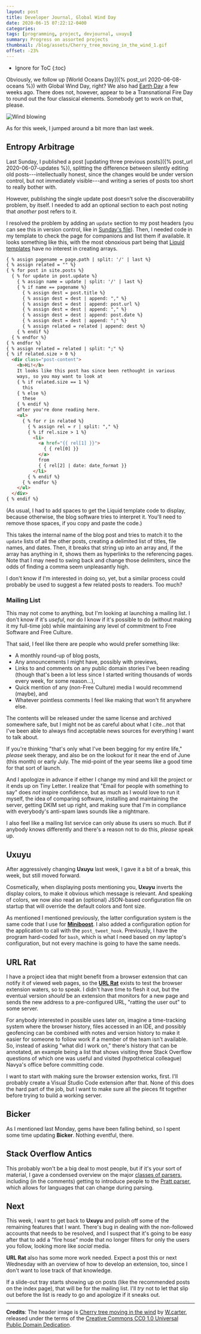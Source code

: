 ```yaml
---
layout: post
title: Developer Journal, Global Wind Day
date: 2020-06-15 07:22:12-0400
categories:
tags: [programming, project, devjournal, uxuyu]
summary: Progress on assorted projects
thumbnail: /blog/assets/Cherry_tree_moving_in_the_wind_1.gif
offset: -23%
---
```


* Ignore for ToC
{:toc}

Obviously, we follow up [World Oceans Day]({% post_url 2020-06-08-oceans %}) with Global Wind Day, right?  We also had [Earth Day](https://en.wikipedia.org/wiki/Earth_Day) a few weeks ago.  There does not, however, appear to be a Transnational Fire Day to round out the four classical elements.  Somebody get to work on that, please.

![Wind blowing](/blog/assets/Cherry_tree_moving_in_the_wind_1.gif "Wind blowing")

As for this week, I jumped around a bit more than last week.

## Entropy Arbitrage

Last Sunday, I published a post [updating three previous posts]({% post_url 2020-06-07-updates %}), splitting the difference between silently editing old posts---intellectually honest, since the changes would be under version control, but not immediately visible---and writing a series of posts too short to really bother with.

However, publishing the single update post doesn't solve the discoverability problem, by itself.  I needed to add an optional section to each post noting that *another* post refers to it.

I resolved the problem by adding an `update` section to my post headers (you can see this in version control, like in [Sunday's file](https://github.com/jcolag/entropy-arbitrage/blob/master/2020-06-07-updates.md)).  Then, I needed code in my template to check the page for companions and list them if available.  It looks something like this, with the most obnoxious part being that [Liquid templates](https://shopify.github.io/liquid/) have no interest in creating arrays.

```html
{ % assign pagename = page.path | split: '/' | last %}
{ % assign related = "" %}
{ % for post in site.posts %}
  { % for update in post.update %}
    { % assign name = update | split: '/' | last %}
    { % if name == pagename %}
      { % assign dest = post.title %}
      { % assign dest = dest | append: "," %}
      { % assign dest = dest | append: post.url %}
      { % assign dest = dest | append: "," %}
      { % assign dest = dest | append: post.date %}
      { % assign dest = dest | append: ";" %}
      { % assign related = related | append: dest %}
    { % endif %}
  { % endfor %}
{ % endfor %}
{ % assign related = related | split: ";" %}
{ % if related.size > 0 %}
  <div class="post-content">
    <b>Hi!</b>
    It looks like this post has since been rethought in various
    ways, so you may want to look at
    { % if related.size == 1 %}
      this
    { % else %}
      these
    { % endif %}
    after you're done reading here.
    <ul>
      { % for r in related %}
        { % assign rel = r | split: "," %}
        { % if rel.size > 1 %}
          <li>
            <a href="{{ rel[1] }}">
              { { rel[0] }}
            </a>
            from
            { { rel[2] | date: date_format }}
          </li>
        { % endif %}
      { % endfor %}
    </ul>
  </div>
{ % endif %}
```

(As usual, I had to add spaces to get the Liquid template code to display, because otherwise, the blog software tries to interpret it.  You'll need to remove those spaces, if you copy and paste the code.)

This takes the internal name of the blog post and tries to match it to the `update` lists of all the other posts, creating a delimited list of titles, file names, and dates.  Then, it breaks that string up into an array and, if the array has anything in it, shows them as hyperlinks to the referencing pages.  Note that I may need to swing back and change those delimiters, since the odds of finding a comma seem unpleasantly high.

I don't know if I'm interested in doing so, yet, but a similar process could probably be used to suggest a few related posts to readers.  Too much?

### Mailing List

This may not come to anything, but I'm looking at launching a mailing list.  I don't know if it's *useful*, nor do I know if it's possible to do (without making it my full-time job) while maintaining any level of commitment to Free Software and Free Culture.

That said, I feel like there are people who would prefer something like:

 * A monthly round-up of blog posts,
 * Any announcements I might have, possibly with previews,
 * Links to and comments on any public domain stories I've been reading (though that's been a lot less since I started writing thousands of words every week, for some reason...),
 * Quick mention of any (non-Free Culture) media I would recommend (maybe), and
 * Whatever pointless comments I feel like making that won't fit anywhere else.

The contents will be released under the same license and archived somewhere safe, but I might not be as careful about what I cite...not that I've been able to always find acceptable news sources for everything I want to talk about.

If you're thinking "that's only what I've been begging for my entire life," *please* seek therapy, and also be on the lookout for it near the end of June (this month) or early July.  The mid-point of the year seems like a good time for that sort of launch.

And I apologize in advance if either I change my mind and kill the project or it ends up on Tiny Letter.  I realize that "Email for people with something to say" does *not* inspire confidence, but as much as I would love to run it myself, the idea of comparing software, installing and maintaining the server, getting DKIM set up right, and making sure that I'm in compliance with everybody's anti-spam laws sounds like a nightmare.

I also feel like a mailing list service can only abuse its users so much.  But if anybody knows differently and there's a reason not to do this, *please* speak up.

## Uxuyu

After aggressively changing **Uxuyu** last week, I gave it a bit of a break, this week, but still moved forward.

Cosmetically, when displaying posts mentioning you, **Uxuyu** inverts the display colors, to make it obvious which message is relevant.  And speaking of colors, we now also read an (optional) JSON-based configuration file on startup that will override the default colors and font size.

As mentioned I mentioned previously, the latter configuration system is the same code that I use for [**Miniboost**](https://github.com/jcolag/Miniboost).  I also added a configuration option for the application to call with the `post_tweet_hook`.  Previously, I have the program hard-coded for `bash`, which is what I need based on *my* laptop's configuration, but not every machine is going to have the same needs.

## URL Rat

I have a project idea that might benefit from a browser extension that can notify it of viewed web pages, so the [**URL Rat**](https://github.com/jcolag/url-rat) exists to test the browser extension waters, so to speak.  I didn't have time to flesh it out, but the eventual version *should* be an extension that monitors for a new page and sends the new address to a pre-configured URL, "ratting the user out" to some server.

For anybody interested in possible uses later on, imagine a time-tracking system where the browser history, files accessed in an IDE, and possibly geofencing can be combined with notes and version history to make it easier for someone to follow work if a member of the team isn't available.  So, instead of asking "what did I work on," there's history that can be annotated, an example being a list that shows visiting three Stack Overflow questions of which one was useful and visited (hypothetical colleague) Navya's office before committing code.

I want to start with making sure the browser extension works, first.  I'll probably create a Visual Studio Code extension after that.  None of this does the hard part of the job, but I want to make sure all the pieces fit together before trying to build a working server.

## Bicker

As I mentioned last Monday, gems have been falling behind, so I spent some time updating **Bicker**.  Nothing eventful, there.

## Stack Overflow Antics

This probably won't be a big deal to most people, but if it's your sort of material, I gave a condensed overview on the major [classes of parsers](https://stackoverflow.com/a/62301405/3438854), including (in the comments) getting to introduce people to the [Pratt parser](https://en.wikipedia.org/wiki/Pratt_parser), which allows for languages that can change during parsing.

## Next

This week, I want to get back to **Uxuyu** and polish off some of the remaining features that I want.  There's bug in dealing with the non-followed accounts that needs to be resolved, and I suspect that it's going to be easy after that to add a "fire hose" mode that no longer filters for only the users you follow, looking more like *social* media.

**URL Rat** also has some more work needed.  Expect a post this or next Wednesday with an overview of how to develop an extension, too, since I don't want to lose track of that knowledge.

If a slide-out tray starts showing up on posts (like the recommended posts on the index page), that will be for the mailing list.  I'll *try* not to let that slip out before the list is ready to go and apologize if it sneaks out.

* * *

**Credits**:  The header image is [Cherry tree moving in the wind](https://en.wikipedia.org/wiki/File:Cherry_tree_moving_in_the_wind_1.gif) by [W.carter](https://commons.wikimedia.org/wiki/User:W.carter), released under the terms of the [Creative Commons CC0 1.0 Universal Public Domain Dedication](https://creativecommons.org/publicdomain/zero/1.0/deed.en).
